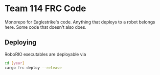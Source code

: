 # Team 114 FRC Code 

Monorepo for Eaglestrike's code. Anything that deploys to a robot belongs here.
Some code that doesn't also does.

## Deploying

RoboRIO executables are deployable via

```sh
cd [year]
cargo frc deploy --release
```
